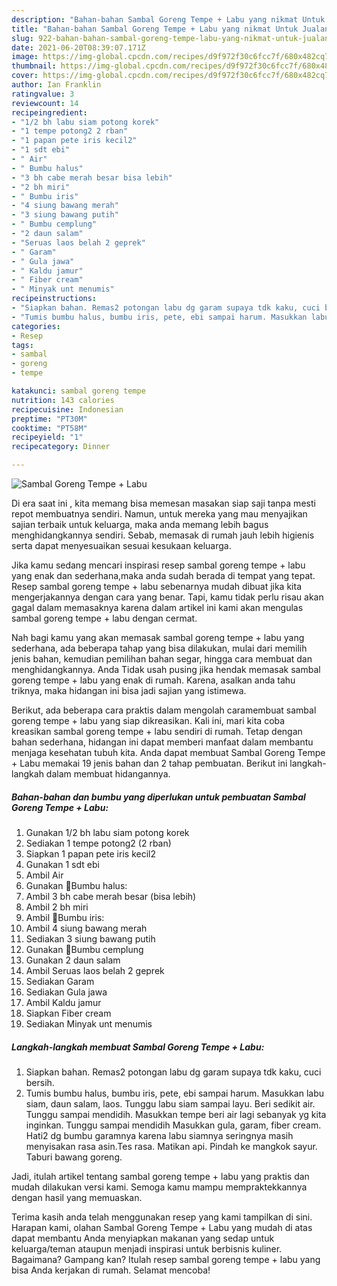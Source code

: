 ```yaml
---
description: "Bahan-bahan Sambal Goreng Tempe + Labu yang nikmat Untuk Jualan"
title: "Bahan-bahan Sambal Goreng Tempe + Labu yang nikmat Untuk Jualan"
slug: 922-bahan-bahan-sambal-goreng-tempe-labu-yang-nikmat-untuk-jualan
date: 2021-06-20T08:39:07.171Z
image: https://img-global.cpcdn.com/recipes/d9f972f30c6fcc7f/680x482cq70/sambal-goreng-tempe-labu-foto-resep-utama.jpg
thumbnail: https://img-global.cpcdn.com/recipes/d9f972f30c6fcc7f/680x482cq70/sambal-goreng-tempe-labu-foto-resep-utama.jpg
cover: https://img-global.cpcdn.com/recipes/d9f972f30c6fcc7f/680x482cq70/sambal-goreng-tempe-labu-foto-resep-utama.jpg
author: Ian Franklin
ratingvalue: 3
reviewcount: 14
recipeingredient:
- "1/2 bh labu siam potong korek"
- "1 tempe potong2 2 rban"
- "1 papan pete iris kecil2"
- "1 sdt ebi"
- " Air"
- " Bumbu halus"
- "3 bh cabe merah besar bisa lebih"
- "2 bh miri"
- " Bumbu iris"
- "4 siung bawang merah"
- "3 siung bawang putih"
- " Bumbu cemplung"
- "2 daun salam"
- "Seruas laos belah 2 geprek"
- " Garam"
- " Gula jawa"
- " Kaldu jamur"
- " Fiber cream"
- " Minyak unt menumis"
recipeinstructions:
- "Siapkan bahan. Remas2 potongan labu dg garam supaya tdk kaku, cuci bersih."
- "Tumis bumbu halus, bumbu iris, pete, ebi sampai harum. Masukkan labu siam, daun salam, laos. Tunggu labu siam sampai layu. Beri sedikit air. Tunggu sampai mendidih. Masukkan tempe beri air lagi sebanyak yg kita inginkan. Tunggu sampai mendidih Masukkan gula, garam, fiber cream. Hati2 dg bumbu garamnya karena labu siamnya seringnya masih menyisakan rasa asin.Tes rasa. Matikan api. Pindah ke mangkok sayur. Taburi bawang goreng."
categories:
- Resep
tags:
- sambal
- goreng
- tempe

katakunci: sambal goreng tempe 
nutrition: 143 calories
recipecuisine: Indonesian
preptime: "PT30M"
cooktime: "PT58M"
recipeyield: "1"
recipecategory: Dinner

---
```



![Sambal Goreng Tempe + Labu](https://img-global.cpcdn.com/recipes/d9f972f30c6fcc7f/680x482cq70/sambal-goreng-tempe-labu-foto-resep-utama.jpg)

Di era  saat ini , kita memang bisa memesan masakan siap saji tanpa mesti repot membuatnya sendiri. Namun, untuk mereka yang mau menyajikan sajian terbaik untuk keluarga, maka anda memang lebih bagus menghidangkannya sendiri. Sebab, memasak di rumah jauh lebih higienis serta dapat menyesuaikan sesuai kesukaan keluarga.

Jika kamu sedang mencari inspirasi resep sambal goreng tempe + labu yang enak dan sederhana,maka anda sudah berada di tempat yang tepat. Resep sambal goreng tempe + labu  sebenarnya mudah dibuat jika kita mengerjakannya dengan cara yang benar. Tapi, kamu tidak perlu risau akan gagal dalam memasaknya 
karena dalam artikel ini kami akan mengulas sambal goreng tempe + labu dengan cermat.  



Nah bagi kamu yang akan memasak sambal goreng tempe + labu yang sederhana, ada beberapa tahap yang bisa dilakukan, mulai dari memilih jenis bahan, kemudian pemilihan bahan segar, hingga cara membuat dan menghidangkannya. Anda Tidak usah pusing jika hendak memasak sambal goreng tempe + labu yang enak di rumah. Karena, asalkan anda  tahu triknya, maka hidangan ini bisa jadi sajian yang istimewa.

Berikut, ada beberapa cara praktis  dalam mengolah caramembuat sambal goreng tempe + labu yang siap dikreasikan. Kali ini, mari kita coba kreasikan sambal goreng tempe + labu sendiri di rumah. Tetap dengan bahan sederhana, hidangan ini dapat memberi manfaat dalam membantu menjaga kesehatan tubuh kita. Anda dapat membuat Sambal Goreng Tempe + Labu memakai 19 jenis bahan dan 2 tahap pembuatan. Berikut ini langkah-langkah dalam membuat hidangannya.

<!--inarticleads1-->

##### Bahan-bahan dan bumbu yang diperlukan untuk pembuatan Sambal Goreng Tempe + Labu:

1. Gunakan 1/2 bh labu siam potong korek
1. Sediakan 1 tempe potong2 (2 rban)
1. Siapkan 1 papan pete iris kecil2
1. Gunakan 1 sdt ebi
1. Ambil  Air
1. Gunakan  🌸Bumbu halus:
1. Ambil 3 bh cabe merah besar (bisa lebih)
1. Ambil 2 bh miri
1. Ambil  🌸Bumbu iris:
1. Ambil 4 siung bawang merah
1. Sediakan 3 siung bawang putih
1. Gunakan  🌸Bumbu cemplung
1. Gunakan 2 daun salam
1. Ambil Seruas laos belah 2 geprek
1. Sediakan  Garam
1. Sediakan  Gula jawa
1. Ambil  Kaldu jamur
1. Siapkan  Fiber cream
1. Sediakan  Minyak unt menumis




<!--inarticleads2-->

##### Langkah-langkah membuat Sambal Goreng Tempe + Labu:

1. Siapkan bahan. Remas2 potongan labu dg garam supaya tdk kaku, cuci bersih.
1. Tumis bumbu halus, bumbu iris, pete, ebi sampai harum. Masukkan labu siam, daun salam, laos. Tunggu labu siam sampai layu. Beri sedikit air. Tunggu sampai mendidih. Masukkan tempe beri air lagi sebanyak yg kita inginkan. Tunggu sampai mendidih Masukkan gula, garam, fiber cream. Hati2 dg bumbu garamnya karena labu siamnya seringnya masih menyisakan rasa asin.Tes rasa. Matikan api. Pindah ke mangkok sayur. Taburi bawang goreng.




Jadi, itulah artikel tentang  sambal goreng tempe + labu  yang praktis dan mudah dilakukan versi kami. Semoga kamu mampu mempraktekkannya dengan hasil yang memuaskan. 

Terima kasih anda telah menggunakan resep yang kami tampilkan di sini. Harapan kami, olahan  Sambal Goreng Tempe + Labu yang mudah di atas dapat membantu Anda menyiapkan makanan yang sedap untuk keluarga/teman ataupun menjadi inspirasi untuk berbisnis kuliner. Bagaimana? Gampang kan? Itulah resep sambal goreng tempe + labu yang bisa Anda kerjakan di rumah. Selamat mencoba!

